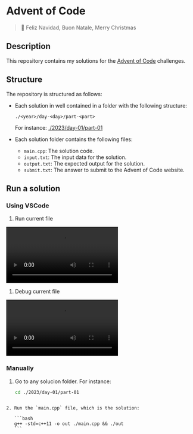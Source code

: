 # Advent of Code

> 🎄 Feliz Navidad, Buon Natale, Merry Christmas

## Description

This repository contains my solutions for the [Advent of Code](https://adventofcode.com/) challenges.

## Structure

The repository is structured as follows:

- Each solution in well contained in a folder with the following structure:

  ```
  ./<year>/day-<day>/part-<part>
  ```

  For instance: [./2023/day-01/part-01](./2023/day-01/part-01)

- Each solution folder contains the following files:

  - `main.cpp`: The solution code.
  - `input.txt`: The input data for the solution.
  - `output.txt`: The expected output for the solution.
  - `submit.txt`: The answer to submit to the Advent of Code website.

## Run a solution

### Using VSCode

1. Run current file

![](./other/run-current-file.mov)

1. Debug current file

![](./other/debug-current-file.mov)

### Manually

1. Go to any solucion folder. For instance:

   ```bash
   cd ./2023/day-01/part-01
   ```

````

2. Run the `main.cpp` file, which is the solution:

   ```bash
   g++ -std=c++11 -o out ./main.cpp && ./out
   ```
````
